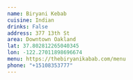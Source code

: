 ```yaml
---
name: Biryani Kebab
cuisine: Indian
drinks: False
address: 377 13th St
area: Downtown Oakland
lat: 37.802812265040345
lon: -122.27011898696674
menu: https://thebiryanikabab.com/menu
phone: "+15108353777"
---
```

